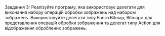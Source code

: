 Завдання 3: Реалізуйте програму, яка використовує делегати для виконання набору операцій обробки зображень над набором зображень. Використовуйте делегати типу Func<Bitmap, Bitmap> для представлення операцій обробки зображення та делегат типу Action<Bitmap> для відображення оброблених зображень. 
